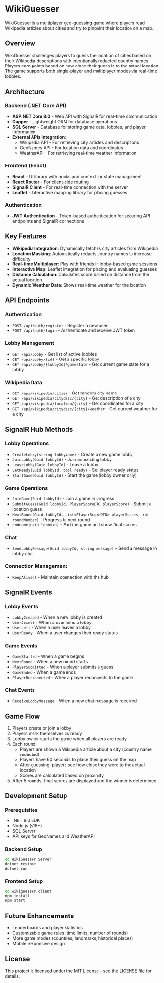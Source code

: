 # WikiGuesser

WikiGuesser is a multiplayer geo-guessing game where players read Wikipedia articles about cities and try to pinpoint their location on a map.

## Overview

WikiGuesser challenges players to guess the location of cities based on their Wikipedia descriptions with intentionally redacted country names. Players earn points based on how close their guess is to the actual location. The game supports both single-player and multiplayer modes via real-time lobbies.

## Architecture

### Backend (.NET Core API)
- **ASP.NET Core 8.0** - Web API with SignalR for real-time communication
- **Dapper** - Lightweight ORM for database operations
- **SQL Server** - Database for storing game data, lobbies, and player information
- **External APIs Integration**:
  - Wikipedia API - For retrieving city articles and descriptions
  - GeoNames API - For location data and coordinates
  - WeatherAPI - For retrieving real-time weather information

### Frontend (React)
- **React** - UI library with hooks and context for state management
- **React Router** - For client-side routing
- **SignalR Client** - For real-time connection with the server
- **Leaflet** - Interactive mapping library for placing guesses

### Authentication
- **JWT Authentication** - Token-based authentication for securing API endpoints and SignalR connections

## Key Features

- **Wikipedia Integration**: Dynamically fetches city articles from Wikipedia
- **Location Masking**: Automatically redacts country names to increase difficulty
- **Real-time Multiplayer**: Play with friends in lobby-based game sessions
- **Interactive Map**: Leaflet integration for placing and evaluating guesses
- **Distance Calculation**: Calculates score based on distance from the actual location
- **Dynamic Weather Data**: Shows real-time weather for the location

## API Endpoints

### Authentication
- `POST /api/auth/register` - Register a new user
- `POST /api/auth/login` - Authenticate and receive JWT token

### Lobby Management
- `GET /api/lobby` - Get list of active lobbies
- `GET /api/lobby/{id}` - Get a specific lobby
- `GET /api/lobby/{lobbyId}/gamestate` - Get current game state for a lobby

### Wikipedia Data
- `GET /api/wikipedia/cities` - Get random city name
- `GET /api/wikipedia/citydesc/{city}` - Get description of a city
- `GET /api/wikipedia/location/{city}` - Get coordinates for a city
- `GET /api/wikipedia/citydesc/{city}/weather` - Get current weather for a city

## SignalR Hub Methods

### Lobby Operations
- `CreateLobby(string lobbyName)` - Create a new game lobby
- `JoinLobby(Guid lobbyId)` - Join an existing lobby
- `LeaveLobby(Guid lobbyId)` - Leave a lobby
- `SetReady(Guid lobbyId, bool ready)` - Set player ready status
- `StartGame(Guid lobbyId)` - Start the game (lobby owner only)

### Game Operations
- `JoinGame(Guid lobbyId)` - Join a game in progress
- `SubmitGuess(Guid lobbyId, PlayerScoreDTO playerScore)` - Submit a location guess
- `NextRound(Guid lobbyId, List<PlayerScoreDTO> playerScores, int roundNumber)` - Progress to next round
- `EndGame(Guid lobbyId)` - End the game and show final scores

### Chat
- `SendLobbyMessage(Guid lobbyId, string message)` - Send a message in lobby chat

### Connection Management
- `KeepAlive()` - Maintain connection with the hub

## SignalR Events

### Lobby Events
- `LobbyCreated` - When a new lobby is created
- `UserJoined` - When a user joins a lobby
- `UserLeft` - When a user leaves a lobby
- `UserReady` - When a user changes their ready status

### Game Events
- `GameStarted` - When a game begins
- `NextRound` - When a new round starts
- `PlayerSubmitted` - When a player submits a guess
- `GameEnded` - When a game ends
- `PlayerReconnected` - When a player reconnects to the game

### Chat Events
- `ReceiveLobbyMessage` - When a new chat message is received

## Game Flow

1. Players create or join a lobby
2. Players mark themselves as ready
3. Lobby owner starts the game when all players are ready
4. Each round:
   - Players are shown a Wikipedia article about a city (country name redacted)
   - Players have 60 seconds to place their guess on the map
   - After guessing, players see how close they were to the actual location
   - Scores are calculated based on proximity
5. After 5 rounds, final scores are displayed and the winner is determined

## Development Setup

### Prerequisites
- .NET 8.0 SDK
- Node.js (v18+)
- SQL Server
- API keys for GeoNames and WeatherAPI

### Backend Setup
```bash
cd WikiGuesser.Server
dotnet restore
dotnet run
```

### Frontend Setup
```bash
cd wikiguesser.client
npm install
npm start
```

## Future Enhancements
- Leaderboards and player statistics
- Customizable game rules (time limits, number of rounds)
- More game modes (countries, landmarks, historical places)
- Mobile responsive design

## License
This project is licensed under the MIT License - see the LICENSE file for details.
